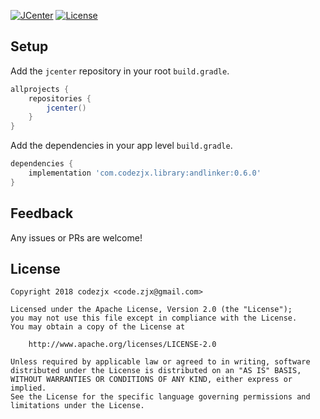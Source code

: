 
[![JCenter](https://api.bintray.com/packages/codezjx/maven/and-linker/images/download.svg)](https://bintray.com/codezjx/maven/and-linker/_latestVersion)
[![License](https://img.shields.io/badge/License-Apache%20License%202.0-blue.svg)](http://www.apache.org/licenses/LICENSE-2.0)

## Setup

Add the `jcenter` repository in your root `build.gradle`.
```groovy
allprojects {
    repositories {
        jcenter()
    }
}
```

Add the dependencies in your app level `build.gradle`.
```groovy
dependencies {
    implementation 'com.codezjx.library:andlinker:0.6.0'
}
```

## Feedback

Any issues or PRs are welcome!

## License

    Copyright 2018 codezjx <code.zjx@gmail.com>

    Licensed under the Apache License, Version 2.0 (the "License");
    you may not use this file except in compliance with the License.
    You may obtain a copy of the License at

        http://www.apache.org/licenses/LICENSE-2.0

    Unless required by applicable law or agreed to in writing, software
    distributed under the License is distributed on an "AS IS" BASIS,
    WITHOUT WARRANTIES OR CONDITIONS OF ANY KIND, either express or implied.
    See the License for the specific language governing permissions and
    limitations under the License.